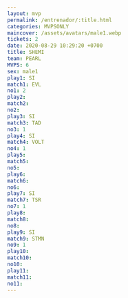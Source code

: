 ```yaml
---
layout: mvp
permalink: /entrenador/:title.html
categories: MVPSONLY
maincover: /assets/avatars/male1.webp
tickets: 2
date: 2020-08-29 10:29:20 +0700
title: SHEMI
team: PEARL
MVPS: 6
sex: male1
play1: SI
match1: EVL
no1: 2
play2: 
match2: 
no2: 
play3: SI
match3: TAD
no3: 1
play4: SI
match4: VOLT
no4: 1
play5: 
match5: 
no5: 
play6: 
match6: 
no6: 
play7: SI
match7: TSR
no7: 1
play8: 
match8: 
no8: 
play9: SI
match9: STMN
no9: 1
play10: 
match10: 
no10: 
play11: 
match11: 
no11:
---
```

